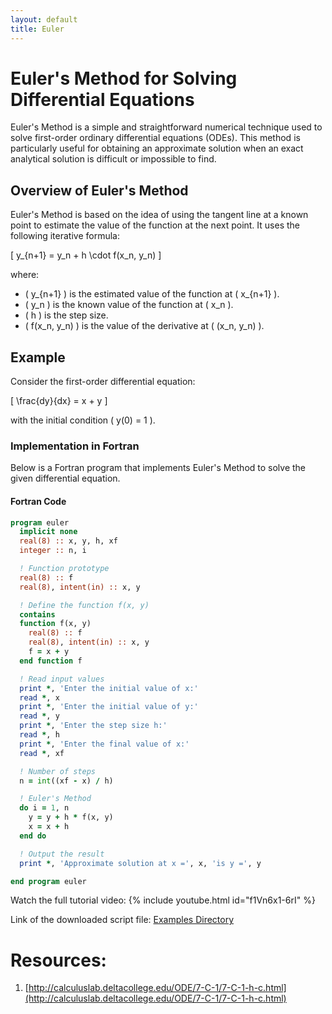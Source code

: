 ```yaml
---
layout: default
title: Euler
---
```


# Euler's Method for Solving Differential Equations

Euler's Method is a simple and straightforward numerical technique used to solve first-order ordinary differential equations (ODEs). This method is particularly useful for obtaining an approximate solution when an exact analytical solution is difficult or impossible to find.

## Overview of Euler's Method

Euler's Method is based on the idea of using the tangent line at a known point to estimate the value of the function at the next point. It uses the following iterative formula:

\[ y_{n+1} = y_n + h \cdot f(x_n, y_n) \]

where:
- \( y_{n+1} \) is the estimated value of the function at \( x_{n+1} \).
- \( y_n \) is the known value of the function at \( x_n \).
- \( h \) is the step size.
- \( f(x_n, y_n) \) is the value of the derivative at \( (x_n, y_n) \).

## Example

Consider the first-order differential equation:

\[ \frac{dy}{dx} = x + y \]

with the initial condition \( y(0) = 1 \).

### Implementation in Fortran

Below is a Fortran program that implements Euler's Method to solve the given differential equation.

#### Fortran Code

```fortran
program euler
  implicit none
  real(8) :: x, y, h, xf
  integer :: n, i

  ! Function prototype
  real(8) :: f
  real(8), intent(in) :: x, y

  ! Define the function f(x, y)
  contains
  function f(x, y)
    real(8) :: f
    real(8), intent(in) :: x, y
    f = x + y
  end function f

  ! Read input values
  print *, 'Enter the initial value of x:'
  read *, x
  print *, 'Enter the initial value of y:'
  read *, y
  print *, 'Enter the step size h:'
  read *, h
  print *, 'Enter the final value of x:'
  read *, xf

  ! Number of steps
  n = int((xf - x) / h)

  ! Euler's Method
  do i = 1, n
    y = y + h * f(x, y)
    x = x + h
  end do

  ! Output the result
  print *, 'Approximate solution at x =', x, 'is y =', y

end program euler
```

Watch the full tutorial video:
{% include youtube.html id="f1Vn6x1-6rI" %}


Link of the downloaded script file: [Examples Directory](https://github.com/mohangiri1/Fortran/tree/main/examples)

# Resources:
1. [http://calculuslab.deltacollege.edu/ODE/7-C-1/7-C-1-h-c.html](http://calculuslab.deltacollege.edu/ODE/7-C-1/7-C-1-h-c.html)

